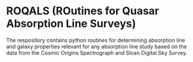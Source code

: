 # ROQALS (ROutines for Quasar Absorption Line Surveys)
The respository contains python routines for determining absorption line and galaxy properties relevant for any absorption line study based on the data from the Cosmic Origins Spectrograph and Sloan Digital Sky Survey. 
